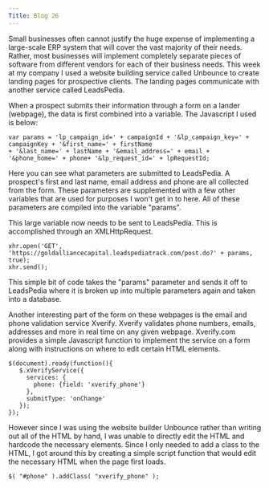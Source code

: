 ```yaml
---
Title: Blog 26
---
```


   Small businesses often cannot justify the huge expense of implementing a large-scale ERP system that will cover the vast majority of their needs. Rather, most businesses will implement completely separate pieces of software from different vendors for each of their business needs. This week at my company I used a website building service called Unbounce to create landing pages for prospective clients. The landing pages communicate with another service called LeadsPedia.
   
   When a prospect submits their information through a form on a lander (webpage), the data is first combined into a variable. The Javascript I used is below: 
   
   ```
   var params = 'lp_campaign_id=' + campaignId + '&lp_campaign_key=' + campaignKey + '&first_name=' + firstName
   + '&last_name=' + lastName + '&email_address=' + email + '&phone_home=' + phone+ '&lp_request_id=' + lpRequestId;
   ```
   
   Here you can see what parameters are submitted to LeadsPedia. A prospect's first and last name, email address and phone are all collected from the form. These parameters are supplemented with a few other variables that are used for purposes I won't get in to here. All of these parameters are compiled into the variable "params".
   
   This large variable now needs to be sent to LeadsPedia. This is accomplished through an XMLHttpRequest. 
   
   ```
   xhr.open('GET', 'https://goldalliancecapital.leadspediatrack.com/post.do?' + params, true);
   xhr.send();
   ```
   
   This simple bit of code takes the "params" parameter and sends it off to LeadsPedia where it is broken up into multiple parameters again and taken into a database. 

   Another interesting part of the form on these webpages is the email and phone validation service Xverify. Xverify validates phone numbers, emails, addresses and more in real time on any given webpage. Xverify.com provides a simple Javascript function to implement the service on a form along with instructions on where to edit certain HTML elements. 
   
   ```
   $(document).ready(function(){
	  $.xVerifyService({
	    services: {
	      phone: {field: 'xverify_phone'}
	    },
	    submitType: 'onChange'
	  });
   });
   ```
   
   However since I was using the website builder Unbounce rather than writing out all of the HTML by hand, I was unable to directly edit the HTML and hardcode the necessary elements. Since I only needed to add a class to the HTML, I got around this by creating a simple script function that would edit the necessary HTML when the page first loads.
   
   ```
   $( "#phone" ).addClass( "xverify_phone" );
   ```
